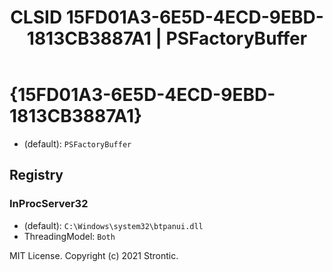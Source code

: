 ﻿---
title: "CLSID 15FD01A3-6E5D-4ECD-9EBD-1813CB3887A1 | PSFactoryBuffer"
excerpt: What is COM-Object CLSID 15FD01A3-6E5D-4ECD-9EBD-1813CB3887A1?
---

# {15FD01A3-6E5D-4ECD-9EBD-1813CB3887A1}

* (default): `PSFactoryBuffer`

## Registry


### InProcServer32

* (default): `C:\Windows\system32\btpanui.dll`
* ThreadingModel: `Both`

MIT License. Copyright (c) 2021 Strontic.


